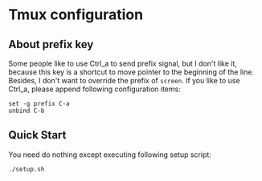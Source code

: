# Tmux configuration

## About prefix key

Some people like to use Ctrl_a to send prefix signal, but I don't like it, because this key is a shortcut to move pointer to the beginning of the line. Besides, I don't want to
override the prefix of `screen`. If you like to use Ctrl_a, please append following configuration items:

```
set -g prefix C-a
unbind C-b
```

## Quick Start

You need do nothing except executing following setup script:

```bash
./setup.sh
```
